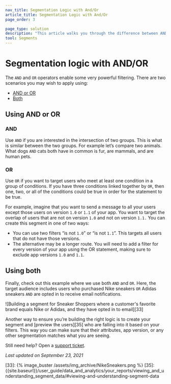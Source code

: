 ```yaml
---
nav_title: Segmentation Logic with And/Or
article_title: Segmentation Logic with And/Or
page_order: 3

page_type: solution
description: "This article walks you through the difference between AND and OR operators, and how you can use them to build powerful segments."
tool: Segments
---
```


# Segmentation logic with AND/OR

The `AND` and `OR` operators enable some very powerful filtering. There are two scenarios you may wish to apply using:
* [AND or OR](#using-and-or-or)
* [Both](#using-both)

## Using AND or OR

### AND

Use `AND` if you are interested in the intersection of two groups. This is what is similar between the two groups. For example let’s compare two animals. What dogs `AND` cats both have in common is fur, are mammals, and are human pets.

### OR

Use `OR` if you want to target users who meet at least one condition in a group of conditions. If you have three conditions linked together by `OR`, then one, two, or all of the conditions could be true in order for the statement to be true.

For example, imagine that you want to send a message to all your users except those users on version `1.0` or `1.1` of your app. You want to target the overlap of users that are not on version `1.0` and not on version `1.1.` You can create this segment in one of two ways:
    
- You can use two filters “is not `1.0`” or “is not `1.1`”. This targets all users that do not have those versions.
- The alternative may be a longer route. You will need to add a filter for every version of your app using the OR statement, making sure to exclude app versions `1.0` and `1.1`.

## Using both

Finally, check out this example where we use both `AND` and `OR`. Here, the target audience includes users who purchased Nike sneakers `OR` Adidas sneakers `AND` are opted in to receive email notifications.

![Building a segment for Sneaker Shoppers where a customer's favorite brand equals Nike or Adidas, and they have opted in to email][33]

Another way to ensure you’re building the right logic is to create your segment and [preview the users][35] who are falling into it based on your filters. This way you can make sure that their attributes, app version, or any other segmentation matches what you are seeing.

Still need help? Open a [support ticket]({{site.baseurl}}/braze_support/).

_Last updated on September 23, 2021_

[33]: {% image_buster /assets/img_archive/NikeSneakers.png %}
[35]: {{site.baseurl}}/user_guide/data_and_analytics/your_reports/viewing_and_understanding_segment_data/#viewing-and-understanding-segment-data
